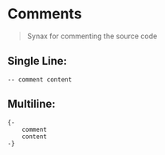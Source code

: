 # Comments
> Synax for commenting the source code

## Single Line:
```
-- comment content
```
## Multiline:
```
{-
    comment
    content
-}
```